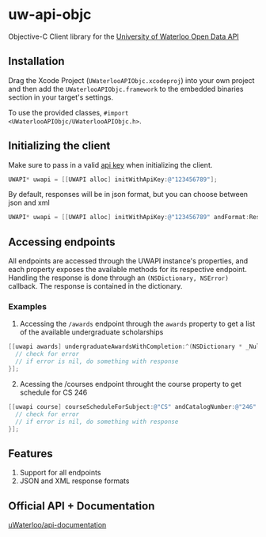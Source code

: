 # uw-api-objc
Objective-C Client library for the [University of Waterloo Open Data API](https://github.com/uWaterloo/api-documentation)

## Installation

Drag the Xcode Project (`UWaterlooAPIObjc.xcodeproj`) into your own project and then add the `UWaterlooAPIObjc.framework` to the embedded binaries section in your target's settings.

To use the provided classes, `#import <UWaterlooAPIObjc/UWaterlooAPIObjc.h>`.

## Initializing the client

Make sure to pass in a valid [api key](https://uwaterloo.ca/api/register) when initializing the client.

```objective-c
UWAPI* uwapi = [[UWAPI alloc] initWithApiKey:@"123456789"];
```

By default, responses will be in json format, but you can choose between json and xml

```objective-c
UWAPI* uwapi = [[UWAPI alloc] initWithApiKey:@"123456789" andFormat:ResponseFormatXml];
```

## Accessing endpoints

All endpoints are accessed through the UWAPI instance's properties, and each property exposes the available methods for its respective endpoint. Handling the response is done through an `(NSDictionary, NSError)` callback. The response is contained in the dictionary.

### Examples

1. Accessing the `/awards` endpoint through the `awards` property to get a list of the available undergraduate scholarships
```objective-c
[[uwapi awards] undergraduateAwardsWithCompletion:^(NSDictionary * _Nullable response, NSError * _Nullable error) {
  // check for error
  // if error is nil, do something with response
}];
```

2. Acessing the /courses endpoint throught the course property to get schedule for CS 246
```objective-c
[[uwapi course] courseScheduleForSubject:@"CS" andCatalogNumber:@"246" withCompletion:^(NSDictionary * _Nullable response, NSError * _Nullable error) {
  // check for error
  // if error is nil, do something with response
}];
```

## Features
1. Support for all endpoints
2. JSON and XML response formats

## Official API + Documentation
[uWaterloo/api-documentation](https://github.com/uWaterloo/api-documentation)
